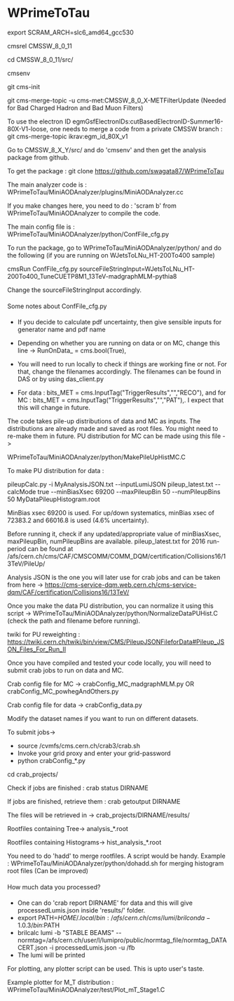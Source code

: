 # WPrimeToTau

export SCRAM_ARCH=slc6_amd64_gcc530

cmsrel CMSSW_8_0_11

cd CMSSW_8_0_11/src/

cmsenv

git cms-init

git cms-merge-topic -u cms-met:CMSSW_8_0_X-METFilterUpdate  (Needed for Bad Charged Hadron and Bad Muon Filters)

To use the electron ID egmGsfElectronIDs:cutBasedElectronID-Summer16-80X-V1-loose, one needs to merge a code from a private CMSSW branch :
git cms-merge-topic ikrav:egm_id_80X_v1



Go to CMSSW_8_X_Y/src/ and do 'cmsenv' and then get the analysis package from github.

To get the package :
git clone https://github.com/swagata87/WPrimeToTau

The main analyzer code is :
WPrimeToTau/MiniAODAnalyzer/plugins/MiniAODAnalyzer.cc

If you make changes here, you need to do : 'scram b' from WPrimeToTau/MiniAODAnalyzer to compile the code.

The main config file is :
WPrimeToTau/MiniAODAnalyzer/python/ConfFile_cfg.py

To run the package, go to WPrimeToTau/MiniAODAnalyzer/python/ and do the following (if you are running on WJetsToLNu_HT-200To400 sample)

cmsRun ConfFile_cfg.py sourceFileStringInput=WJetsToLNu_HT-200To400_TuneCUETP8M1_13TeV-madgraphMLM-pythia8

Change the sourceFileStringInput accordingly.

####
Some notes about ConfFile_cfg.py
####
- If you decide to calculate pdf uncertainty, then give sensible inputs for generator name and pdf name 

- Depending on whether you are running on data or on MC, change this line -> RunOnData_ = cms.bool(True),

- You will need to run locally to check if things are working fine or not. For that, change the filenames accordingly. The filenames can be found in DAS or by using das_client.py

- For data : bits_MET = cms.InputTag("TriggerResults","","RECO"),
and for MC : bits_MET = cms.InputTag("TriggerResults","","PAT"),.  I expect that this will change in future.

The code takes pile-up distributions of data and MC as inputs. The distributions are already made and saved as root files. You might need to re-make them in future. PU distribution for MC can be made using this file ->

WPrimeToTau/MiniAODAnalyzer/python/MakePileUpHistMC.C 

To make PU distribution for data :

pileupCalc.py -i MyAnalysisJSON.txt --inputLumiJSON pileup_latest.txt  --calcMode true --minBiasXsec 69200 --maxPileupBin 50 --numPileupBins 50  MyDataPileupHistogram.root

MinBias xsec 69200 is used. For up/down systematics, minBias xsec of 72383.2 and 66016.8 is used (4.6% uncertainty).   

Before running it, check if any updated/appropriate value of minBiasXsec, maxPileupBin, numPileupBins are available. 
pileup_latest.txt for 2016 run-period can be found at /afs/cern.ch/cms/CAF/CMSCOMM/COMM_DQM/certification/Collisions16/13TeV/PileUp/

Analysis JSON is the one you will later use for crab jobs and can be taken from here ->
https://cms-service-dqm.web.cern.ch/cms-service-dqm/CAF/certification/Collisions16/13TeV/

Once you make the data PU distribution, you can normalize it using this script ->
WPrimeToTau/MiniAODAnalyzer/python/NormalizeDataPUHist.C (check the path and filename before running).

twiki for PU reweighting : https://twiki.cern.ch/twiki/bin/view/CMS/PileupJSONFileforData#Pileup_JSON_Files_For_Run_II

Once you have compiled and tested your code locally, you will need to submit crab jobs to run on data and MC. 

Crab config file for MC -> crabConfig_MC_madgraphMLM.py OR crabConfig_MC_powhegAndOthers.py

Crab config file for data -> crabConfig_data.py

Modify the dataset names if you want to run on different datasets.

To submit jobs->
- source /cvmfs/cms.cern.ch/crab3/crab.sh
- Invoke your grid proxy and enter your grid-password
- python crabConfig_*.py

cd crab_projects/ 

Check if jobs are finished : crab status DIRNAME

If jobs are finished, retrieve them : crab getoutput DIRNAME

The files will be retrieved in -> crab_projects/DIRNAME/results/

Rootfiles containing Tree-> analysis_*.root

Rootfiles containing Histograms-> hist_analysis_*.root

You need to do 'hadd' to merge rootfiles. A script would be handy. 
Example :  WPrimeToTau/MiniAODAnalyzer/python/dohadd.sh for merging histogram root files (Can be improved)

####
How much data you processed?
####
- One can do 'crab report DIRNAME' for data and this will give processedLumis.json inside 'results/' folder. 
- export PATH=$HOME/.local/bin:/afs/cern.ch/cms/lumi/brilconda-1.0.3/bin:$PATH  
- brilcalc  lumi  -b "STABLE BEAMS" --normtag=/afs/cern.ch/user/l/lumipro/public/normtag_file/normtag_DATACERT.json -i processedLumis.json -u /fb
- The lumi will be printed


For plotting, any plotter script can be used. This is upto user's taste. 

Example plotter for M_T distribution : WPrimeToTau/MiniAODAnalyzer/test/Plot_mT_Stage1.C 




